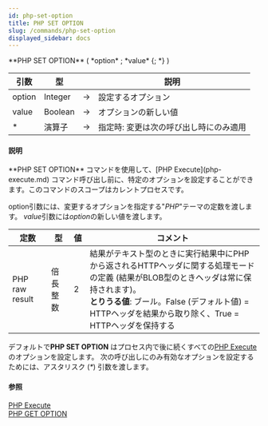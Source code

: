 ```yaml
---
id: php-set-option
title: PHP SET OPTION
slug: /commands/php-set-option
displayed_sidebar: docs
---
```


<!--REF #_command_.PHP SET OPTION.Syntax-->**PHP SET OPTION** ( *option* ; *value* {; *} )<!-- END REF-->
<!--REF #_command_.PHP SET OPTION.Params-->
| 引数 | 型 |  | 説明 |
| --- | --- | --- | --- |
| option | Integer | &srarr; | 設定するオプション |
| value | Boolean | &srarr; | オプションの新しい値 |
| * | 演算子 | &srarr; | 指定時: 変更は次の呼び出し時にのみ適用 |

<!-- END REF-->

#### 説明 

<!--REF #_command_.PHP SET OPTION.Summary-->**PHP SET OPTION** コマンドを使用して、[PHP Execute](php-execute.md) コマンド呼び出し前に、特定のオプションを設定することができます。<!-- END REF-->このコマンドのスコープはカレントプロセスです。

option引数には、変更するオプションを指定する"*PHP*"テーマの定数を渡します。 *value*引数には*option*の新しい値を渡します。

| 定数             | 型    | 値 | コメント                                                                                                                                                       |
| -------------- | ---- | - | ---------------------------------------------------------------------------------------------------------------------------------------------------------- |
| PHP raw result | 倍長整数 | 2 | 結果がテキスト型のときに実行結果中にPHPから返されるHTTPヘッダに関する処理モードの定義 (結果がBLOB型のときヘッダは常に保持されます)。<br/>**とりうる値**: ブール。False (デフォルト値) = HTTPヘッダを結果から取り除く、True = HTTPヘッダを保持する |

デフォルトで**PHP SET OPTION** はプロセス内で後に続くすべての[PHP Execute](php-execute.md) のオプションを設定します。 次の呼び出しにのみ有効なオプションを設定するためには、アスタリスク (*\**) 引数を渡します。

#### 参照 

[PHP Execute](php-execute.md)  
[PHP GET OPTION](php-get-option.md)  